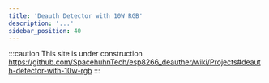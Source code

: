 ```yaml
---
title: 'Deauth Detector with 10W RGB'
description: '...'
sidebar_position: 40
---
```


:::caution
This site is under construction
https://github.com/SpacehuhnTech/esp8266_deauther/wiki/Projects#deauth-detector-with-10w-rgb
:::